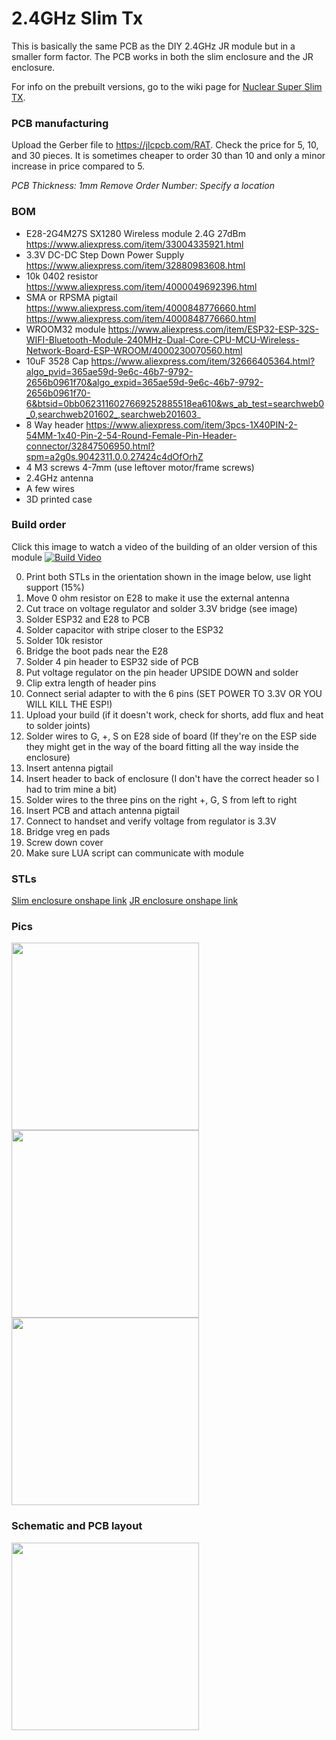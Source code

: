 # 2.4GHz Slim Tx

This is basically the same PCB as the DIY 2.4GHz JR module but in a smaller form factor. The PCB works in both the slim enclosure and the JR enclosure.

For info on the prebuilt versions, go to the wiki page for [Nuclear Super Slim TX](https://github.com/ExpressLRS/ExpressLRS/wiki/Nuclear-Super-Slim-TX).

### PCB manufacturing

Upload the Gerber file to https://jlcpcb.com/RAT.  Check the price for 5, 10, and 30 pieces.  It is sometimes cheaper to order 30 than 10 and only a minor increase in price compared to 5.

*PCB Thickness: 1mm*
*Remove Order Number: Specify a location*

### BOM

- E28-2G4M27S SX1280 Wireless module 2.4G 27dBm https://www.aliexpress.com/item/33004335921.html
- 3.3V DC-DC Step Down Power Supply https://www.aliexpress.com/item/32880983608.html
- 10k 0402 resistor https://www.aliexpress.com/item/4000049692396.html
- SMA or RPSMA pigtail https://www.aliexpress.com/item/4000848776660.html https://www.aliexpress.com/item/4000848776660.html
- WROOM32 module https://www.aliexpress.com/item/ESP32-ESP-32S-WIFI-Bluetooth-Module-240MHz-Dual-Core-CPU-MCU-Wireless-Network-Board-ESP-WROOM/4000230070560.html
- 10uF 3528 Cap https://www.aliexpress.com/item/32666405364.html?algo_pvid=365ae59d-9e6c-46b7-9792-2656b0961f70&algo_expid=365ae59d-9e6c-46b7-9792-2656b0961f70-6&btsid=0bb0623116027669252885518ea610&ws_ab_test=searchweb0_0,searchweb201602_,searchweb201603_
- 8 Way header https://www.aliexpress.com/item/3pcs-1X40PIN-2-54MM-1x40-Pin-2-54-Round-Female-Pin-Header-connector/32847506950.html?spm=a2g0s.9042311.0.0.27424c4dOfOrhZ
- 4 M3 screws 4-7mm (use leftover motor/frame screws)
- 2.4GHz antenna
- A few wires
- 3D printed case

### Build order

Click this image to watch a video of the building of an older version of this module
[![Build Video](https://github.com/SpencerGraffunder/ExpressLRS/blob/super-slim-pcb/PCB/2400MHz/TX_SX1280_Super_Slim/img/thumbnail.png?raw=true)](https://youtu.be/sNQbWaVPUCc)

0. Print both STLs in the orientation shown in the image below, use light support (15%)
1. Move 0 ohm resistor on E28 to make it use the external antenna
2. Cut trace on voltage regulator and solder 3.3V bridge (see image)
3. Solder ESP32 and E28 to PCB
4. Solder capacitor with stripe closer to the ESP32
5. Solder 10k resistor
6. Bridge the boot pads near the E28
7. Solder 4 pin header to ESP32 side of PCB
8. Put voltage regulator on the pin header UPSIDE DOWN and solder
9. Clip extra length of header pins
10. Connect serial adapter to with the 6 pins (SET POWER TO 3.3V OR YOU WILL KILL THE ESP!)
11. Upload your build (if it doesn't work, check for shorts, add flux and heat to solder joints)
12. Solder wires to G, +, S on E28 side of board (If they're on the ESP side they might get in the way of the board fitting all the way inside the enclosure)
13. Insert antenna pigtail
14. Insert header to back of enclosure (I don't have the correct header so I had to trim mine a bit)
15. Solder wires to the three pins on the right +, G, S from left to right
16. Insert PCB and attach antenna pigtail
17. Connect to handset and verify voltage from regulator is 3.3V
18. Bridge vreg en pads
19. Screw down cover
20. Make sure LUA script can communicate with module

### STLs

[Slim enclosure onshape link](https://cad.onshape.com/documents/2cffc645d8696d047935ac89/w/6acaaaa832f4b23c1c8ac47e/e/49ad20ba4b7d79ea1d683a18)
[JR enclosure onshape link](https://cad.onshape.com/documents/50ada7dd7257b3b4cfa71d02/w/741afccb437d7d488507c71b/e/4760c734ca4584832616ed85)

### Pics

<img src="https://github.com/SpencerGraffunder/ExpressLRS/blob/nuclear-hardware/PCB/2400MHz/TX_SX1280_Super_Slim/img/printlayout.png?raw=true" width="300">
<img src="https://github.com/SpencerGraffunder/ExpressLRS/blob/nuclear-hardware/PCB/2400MHz/TX_SX1280_Super_Slim/img/antennaswitch.png?raw=true" width="300">
<img src="https://github.com/SpencerGraffunder/ExpressLRS/blob/nuclear-hardware/PCB/2400MHz/TX_SX1280_Super_Slim/img/exploded.png?raw=true" width="300">

### Schematic and PCB layout

<img src="https://github.com/SpencerGraffunder/ExpressLRS/blob/nuclear-hardware/PCB/2400MHz/TX_SX1280_Super_Slim/img/brd.png?raw=true" width="300">
